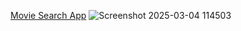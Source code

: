 [Movie Search App](https://pruthviraj85.github.io/Movie-Search-App/)
![Screenshot 2025-03-04 114503](https://github.com/user-attachments/assets/e4b82947-ca87-46e1-94ab-fb414ace274e)
